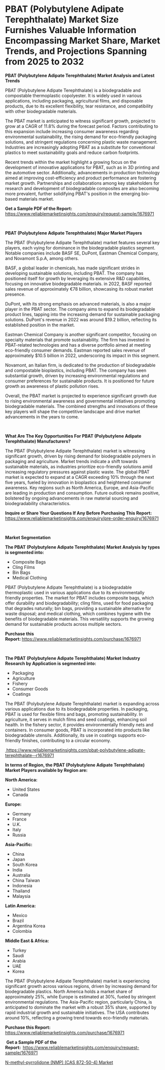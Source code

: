 <p><h1>PBAT (Polybutylene Adipate Terephthalate) Market Size Furnishes Valuable Information Encompassing Market Share, Market Trends, and Projections Spanning from 2025 to 2032</h1></p><p><strong>PBAT (Polybutylene Adipate Terephthalate) Market Analysis and Latest Trends</strong></p>
<p><p>PBAT (Polybutylene Adipate Terephthalate) is a biodegradable and compostable thermoplastic copolyester. It is widely used in various applications, including packaging, agricultural films, and disposable products, due to its excellent flexibility, tear resistance, and compatibility with other biodegradable materials. </p><p>The PBAT market is anticipated to witness significant growth, projected to grow at a CAGR of 11.8% during the forecast period. Factors contributing to this expansion include increasing consumer awareness regarding environmental sustainability, the rising demand for eco-friendly packaging solutions, and stringent regulations concerning plastic waste management. Industries are increasingly adopting PBAT as a substitute for conventional plastics to meet sustainability goals and reduce carbon footprints.</p><p>Recent trends within the market highlight a growing focus on the development of innovative applications for PBAT, such as in 3D printing and the automotive sector. Additionally, advancements in production technology aimed at improving cost-efficiency and product performance are fostering market growth. Partnerships and collaborations among key stakeholders for research and development of biodegradable composites are also becoming more prevalent, further solidifying PBAT's position in the emerging bio-based materials market.</p></p>
<p><strong>Get a Sample PDF of the Report:&nbsp;</strong> <a href="https://www.reliablemarketinsights.com/enquiry/request-sample/1676971?utm_campaign=3017&utm_medium=2&utm_source=Github&utm_content=ia&utm_term=24032025&utm_id=pbat-polybutylene-adipate-terephthalate">https://www.reliablemarketinsights.com/enquiry/request-sample/1676971</a></p>
<p>&nbsp;</p>
<p><strong>PBAT (Polybutylene Adipate Terephthalate) Major Market Players</strong></p>
<p><p>The PBAT (Polybutylene Adipate Terephthalate) market features several key players, each vying for dominance in the biodegradable plastics segment. Notable companies include BASF SE, DuPont, Eastman Chemical Company, and Novamont S.p.A, among others.</p><p>BASF, a global leader in chemicals, has made significant strides in developing sustainable solutions, including PBAT. The company has positioned itself for growth by leveraging its extensive R&D capabilities, focusing on innovative biodegradable materials. in 2022, BASF reported sales revenue of approximately €78 billion, showcasing its robust market presence.</p><p>DuPont, with its strong emphasis on advanced materials, is also a major player in the PBAT sector. The company aims to expand its biodegradable product lines, tapping into the increasing demand for sustainable packaging solutions. DuPont's revenue in 2022 was around $19.2 billion, reflecting its established position in the market.</p><p>Eastman Chemical Company is another significant competitor, focusing on specialty materials that promote sustainability. The firm has invested in PBAT-related technologies and has a diverse portfolio aimed at meeting eco-friendly consumer demands. Eastman reported sales revenue of approximately $10.5 billion in 2022, underscoring its impact in this segment.</p><p>Novamont, an Italian firm, is dedicated to the production of biodegradable and compostable bioplastics, including PBAT. The company has seen substantial growth, driven by increasing environmental regulations and consumer preferences for sustainable products. It is positioned for future growth as awareness of plastic pollution rises.</p><p>Overall, the PBAT market is projected to experience significant growth due to rising environmental awareness and governmental initiatives promoting biodegradable materials. The combined strengths and innovations of these key players will shape the competitive landscape and drive market advancements in the years to come.</p></p>
<p>&nbsp;</p>
<p><strong>What Are The Key Opportunities For PBAT (Polybutylene Adipate Terephthalate) Manufacturers?</strong></p>
<p><p>The PBAT (Polybutylene Adipate Terephthalate) market is witnessing significant growth, driven by rising demand for biodegradable polymers in packaging and agriculture. Market trends indicate a shift towards sustainable materials, as industries prioritize eco-friendly solutions amid increasing regulatory pressures against plastic waste. The global PBAT market is expected to expand at a CAGR exceeding 10% through the next five years, fueled by innovation in bioplastics and heightened consumer awareness. Key regions such as North America, Europe, and Asia-Pacific are leading in production and consumption. Future outlook remains positive, bolstered by ongoing advancements in raw material sourcing and biodegradability characteristics.</p></p>
<p><strong>Inquire or Share Your Questions If Any Before Purchasing This Report:</strong> <a href="https://www.reliablemarketinsights.com/enquiry/pre-order-enquiry/1676971?utm_campaign=3017&utm_medium=2&utm_source=Github&utm_content=ia&utm_term=24032025&utm_id=pbat-polybutylene-adipate-terephthalate">https://www.reliablemarketinsights.com/enquiry/pre-order-enquiry/1676971</a></p>
<p>&nbsp;</p>
<p><strong>Market Segmentation</strong></p>
<p><strong>The PBAT (Polybutylene Adipate Terephthalate) Market Analysis by types is segmented into:</strong></p>
<p><ul><li>Composite Bags</li><li>Cling Films</li><li>Bin Bags</li><li>Medical Clothing</li></ul></p>
<p><p>PBAT (Polybutylene Adipate Terephthalate) is a biodegradable thermoplastic used in various applications due to its environmentally friendly properties. The market for PBAT includes composite bags, which offer durability and biodegradability; cling films, used for food packaging that degrades naturally; bin bags, providing a sustainable alternative for waste disposal; and medical clothing, which combines hygiene with the benefits of biodegradable materials. This versatility supports the growing demand for sustainable products across multiple sectors.</p></p>
<p><strong>Purchase this Report:&nbsp;</strong><a href="https://www.reliablemarketinsights.com/purchase/1676971?utm_campaign=3017&utm_medium=2&utm_source=Github&utm_content=ia&utm_term=24032025&utm_id=pbat-polybutylene-adipate-terephthalate">https://www.reliablemarketinsights.com/purchase/1676971</a></p>
<p>&nbsp;</p>
<p><strong>The PBAT (Polybutylene Adipate Terephthalate) Market Industry Research by Application is segmented into:</strong></p>
<p><ul><li>Packaging</li><li>Agriculture</li><li>Fishery</li><li>Consumer Goods</li><li>Coatings</li></ul></p>
<p><p>The PBAT (Polybutylene Adipate Terephthalate) market is expanding across various applications due to its biodegradable properties. In packaging, PBAT is used for flexible films and bags, promoting sustainability. In agriculture, it serves in mulch films and seed coatings, enhancing soil health. In the fishery sector, it provides environmentally friendly nets and containers. In consumer goods, PBAT is incorporated into products like biodegradable utensils. Additionally, its use in coatings supports eco-friendly finishes, contributing to a circular economy.</p></p>
<p><a href="https://www.reliablemarketinsights.com/pbat-polybutylene-adipate-terephthalate--r1676971?utm_campaign=3017&utm_medium=2&utm_source=Github&utm_content=ia&utm_term=24032025&utm_id=pbat-polybutylene-adipate-terephthalate">&nbsp;https://www.reliablemarketinsights.com/pbat-polybutylene-adipate-terephthalate--r1676971</a></p>
<p><strong>In terms of Region, the PBAT (Polybutylene Adipate Terephthalate) Market Players available by Region are:</strong></p>
<p>
    <p> <strong> North America: </strong>
        <ul>
            <li>United States</li>
            <li>Canada</li>
        </ul>
        </p> 
    <p> <strong> Europe: </strong>
        <ul>
            <li>Germany</li>
            <li>France</li>
            <li>U.K.</li>
            <li>Italy</li>
            <li>Russia</li>
        </ul>
        </p> 
    <p> <strong> Asia-Pacific: </strong>
        <ul>
            <li>China</li>
            <li>Japan</li>
            <li>South Korea</li>
            <li>India</li>
            <li>Australia</li>
            <li>China Taiwan</li>
            <li>Indonesia</li>
            <li>Thailand</li>
            <li>Malaysia</li>
        </ul>
        </p> 
    <p> <strong> Latin America: </strong>
        <ul>
            <li>Mexico</li>
            <li>Brazil</li>
            <li>Argentina Korea</li>
            <li>Colombia</li>
        </ul>
        </p> 
    <p> <strong> Middle East & Africa: </strong>
        <ul>
            <li>Turkey</li>
            <li>Saudi</li>
            <li>Arabia</li>
            <li>UAE</li>
            <li>Korea</li>
        </ul>
    </p>
    </p>
<p><p>The PBAT (Polybutylene Adipate Terephthalate) market is experiencing significant growth across various regions, driven by increasing demand for biodegradable plastics. North America holds a market share of approximately 25%, while Europe is estimated at 30%, fueled by stringent environmental regulations. The Asia-Pacific region, particularly China, is anticipated to dominate the market with a robust 35% share, supported by rapid industrial growth and sustainable initiatives. The USA contributes around 10%, reflecting a growing trend towards eco-friendly materials.</p></p>
<p><strong>Purchase this Report: </strong><a href="https://www.reliablemarketinsights.com/purchase/1676971?utm_campaign=3017&utm_medium=2&utm_source=Github&utm_content=ia&utm_term=24032025&utm_id=pbat-polybutylene-adipate-terephthalate">https://www.reliablemarketinsights.com/purchase/1676971</a></p>
<p>&nbsp;<strong>Get a Sample PDF of the Report:&nbsp;&nbsp;</strong><a href="https://www.reliablemarketinsights.com/enquiry/request-sample/1676971?utm_campaign=3017&utm_medium=2&utm_source=Github&utm_content=ia&utm_term=24032025&utm_id=pbat-polybutylene-adipate-terephthalate">https://www.reliablemarketinsights.com/enquiry/request-sample/1676971</a></p>
<p><strong></strong></p>
<p><p><a href="https://github.com/boysabotzoc/Market-Research-Report-List-1/blob/main/n-methyl-pyrrolidone-nmp-cas-872-50-4-market.md?utm_campaign=3017&utm_medium=2&utm_source=Github&utm_content=ia&utm_term=24032025&utm_id=pbat-polybutylene-adipate-terephthalate">N-methyl-pyrrolidone (NMP) (CAS 872-50-4) Market</a></p></p>